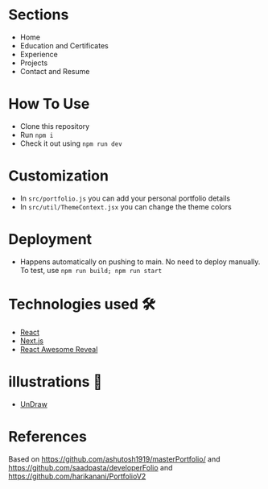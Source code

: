 # Sections

- Home
- Education and Certificates
- Experience
- Projects
- Contact and Resume

# How To Use

- Clone this repository
- Run `npm i`
- Check it out using `npm run dev`

# Customization

- In `src/portfolio.js` you can add your personal portfolio details
- In `src/util/ThemeContext.jsx` you can change the theme colors

# Deployment
- Happens automatically on pushing to main. No need to deploy manually. To test, use `npm run build; npm run start`

# Technologies used 🛠️

- [React](https://reactjs.org/)
- [Next.js](https://nextjs.org/)
- [React Awesome Reveal](https://react-awesome-reveal.morello.dev/)

# illustrations 🍥

- [UnDraw](https://undraw.co/illustrations)

# References

Based on https://github.com/ashutosh1919/masterPortfolio/ and https://github.com/saadpasta/developerFolio and https://github.com/harikanani/PortfolioV2